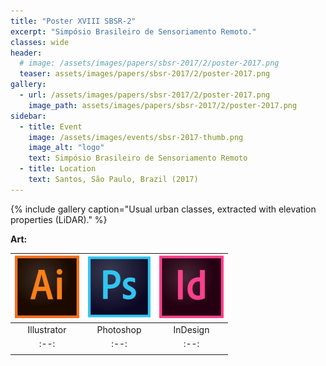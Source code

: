 ```yaml
---
title: "Poster XVIII SBSR-2"
excerpt: "Simpósio Brasileiro de Sensoriamento Remoto."
classes: wide
header:
  # image: /assets/images/papers/sbsr-2017/2/poster-2017.png
  teaser: assets/images/papers/sbsr-2017/2/poster-2017.png
gallery:
  - url: /assets/images/papers/sbsr-2017/2/poster-2017.png
    image_path: assets/images/papers/sbsr-2017/2/poster-2017.png
sidebar:
  - title: Event
    image: /assets/images/events/sbsr-2017-thumb.png
    image_alt: "logo"
    text: Simpósio Brasileiro de Sensoriamento Remoto
  - title: Location
    text: Santos, São Paulo, Brazil (2017)
---
```


{% include gallery caption="Usual urban classes, extracted with elevation properties (LiDAR)." %}

**Art:**

| ![alt-Adobe Illustrator](/assets/images/logo/same-dim/illustrator.png?style=centerme) | ![alt-Adobe Photoshop](/assets/images/logo/same-dim/photoshop.png?style=centerme) | ![alt-Adobe InDesign](/assets/images/logo/same-dim/indesign.png?style=centerme) |
|:--:|:--:|:--:|
| Illustrator | Photoshop | InDesign |
|:--:|:--:|:--:|
|<i class="fa fa-ellipsis-h" style="color:#00bfff"></i><i class="fa fa-ellipsis-h" style="color:#00bfff"></i><i class="fa fa-ellipsis-h" style="color:#00bfff"></i><i class="fa fa-ellipsis-h" style="color:#00bfff"></i><i class="fa fa-ellipsis-h" style="color:#00bfff"></i>|<i class="fa fa-ellipsis-h" style="color:orange"></i><i class="fa fa-ellipsis-h" style="color:orange"></i><i class="fa fa-ellipsis-h" style="color:#454D5B"></i><i class="fa fa-ellipsis-h" style="color:#454D5B"></i><i class="fa fa-ellipsis-h" style="color:#454D5B"></i>|<i class="fa fa-ellipsis-h" style="color:#00bfff"></i><i class="fa fa-ellipsis-h" style="color:#00bfff"></i><i class="fa fa-ellipsis-h" style="color:#00bfff"></i><i class="fa fa-ellipsis-h" style="color:#00bfff"></i><i class="fa fa-ellipsis-h" style="color:#00bfff"></i>|

